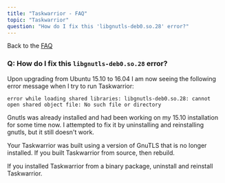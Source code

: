 ```yaml
---
title: "Taskwarrior - FAQ"
topic: "Taskwarrior"
question: "How do I fix this 'libgnutls-deb0.so.28' error?"
---
```


Back to the [FAQ](/support/faq)

### Q: How do I fix this `libgnutls-deb0.so.28` error?

Upon upgrading from Ubuntu 15.10 to 16.04 I am now seeing the following error message when I try to run Taskwarrior:

```
error while loading shared libraries: libgnutls-deb0.so.28: cannot open shared object file: No such file or directory
```

Gnutls was already installed and had been working on my 15.10 installation for some time now.
I attempted to fix it by uninstalling and reinstalling gnutls, but it still doesn't work.

Your Taskwarrior was built using a version of GnuTLS that is no longer installed.
If you built Taskwarrior from source, then rebuild.

If you installed Taskwarrior from a binary package, uninstall and reinstall Taskwarrior.
